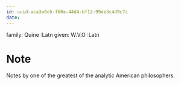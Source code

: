```yaml
---
id: uuid-aca3a0c6-f60a-44d4-bf12-99ee3c4d9c7c
date: 
---
```


family: Quine :Latn
given: W.V.O :Latn
# Note
Notes by one of the greatest of the analytic American philosophers.
